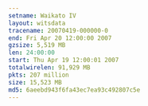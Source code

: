 ```yaml
---
setname: Waikato IV
layout: witsdata
tracename: 20070419-000000-0
end: Fri Apr 20 12:00:00 2007
gzsize: 5,519 MB
len: 24:00:00
start: Thu Apr 19 12:00:01 2007
totalwirelen: 91,929 MB
pkts: 207 million
size: 15,523 MB
md5: 6aeebd943f6fa43ec7ea93c492807c5e
---
```

